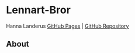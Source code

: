 # Lennart-Bror

Hanna Landerus [GitHub Pages](https://hannalanderus.github.io/Lennart-Bror2) | [GitHub Repository](https://github.com/hannalanderus/Lennart-Bror2)

## About
